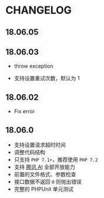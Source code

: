 # CHANGELOG

## 18.06.05

## 18.06.03

* throw exception

* 支持设置重试次数，默认为 1

## 18.06.02

* Fix error

## 18.06.0

* 支持设置请求超时时间
* 调整代码结构
* 只支持 `PHP 7.1+`，推荐使用 `PHP 7.2`
* 支持 [腾讯 AI](https://ai.qq.com/) 全部开放能力
* 前置的文件格式、参数检查
* 接口数据不返回 `0` 则抛出错误
* 完整的 PHPUnit 单元测试

